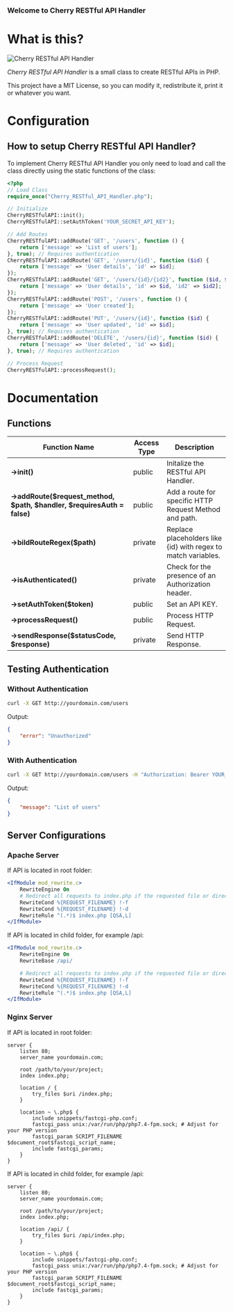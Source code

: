 ### Welcome to Cherry RESTful API Handler

# What is this?
![Cherry RESTful API Handler](https://raw.github.com/fdz-marco/CherryRESTfulAPI/master/design/CherryRESTfulAPIHandler_mini.png "Cherry RESTful API") 

*Cherry RESTful API Handler* is a small class to create RESTful APIs in PHP.

This project have a MIT License, so you can modify it, redistribute it, print it or whatever you want.

# Configuration

## How to setup Cherry RESTful API Handler?

To implement Cherry RESTful API Handler you only need to load and call the class directly using the static functions of the class:
```php
<?php
// Load Class
require_once("Cherry_RESTful_API_Handler.php");

// Initialize
CherryRESTfulAPI::init();
CherryRESTfulAPI::setAuthToken('YOUR_SECRET_API_KEY');

// Add Routes
CherryRESTfulAPI::addRoute('GET', '/users', function () {
    return ['message' => 'List of users'];
}, true); // Requires authentication
CherryRESTfulAPI::addRoute('GET', '/users/{id}', function ($id) {
    return ['message' => 'User details', 'id' => $id];
});
CherryRESTfulAPI::addRoute('GET', '/users/{id}/{id2}', function ($id, $id2) {
    return ['message' => 'User details', 'id' => $id, 'id2' => $id2];
});
CherryRESTfulAPI::addRoute('POST', '/users', function () {
    return ['message' => 'User created'];
});
CherryRESTfulAPI::addRoute('PUT', '/users/{id}', function ($id) {
    return ['message' => 'User updated', 'id' => $id];
}, true); // Requires authentication
CherryRESTfulAPI::addRoute('DELETE', '/users/{id}', function ($id) {
    return ['message' => 'User deleted', 'id' => $id];
}, true); // Requires authentication

// Process Request
CherryRESTfulAPI::processRequest();
```

# Documentation

## Functions

| Function Name 	                                                            | Access Type | Description 	    								            |
| ------------------------------------------------------------------------------| --------- | ----------------------------------------------------------------- |
| **->init()** 		                                                            | public    | Initalize the RESTful API Handler. 	                            |
| **->addRoute($request_method, $path, $handler, $requiresAuth = false)** 		| public    | Add a route for specific HTTP Request Method and path.            |
| **->bildRouteRegex($path)** 		                                            | private   | Replace placeholders like {id} with regex to match variables.     |
| **->isAuthenticated()** 		                                                | private   | Check for the presence of an Authorization header.	            |
| **->setAuthToken($token)** 	                                            	| public    | Set an API KEY.                                                   |
| **->processRequest()** 		                                                | public    | Process HTTP Request.                                             |
| **->sendResponse($statusCode, $response)** 	                                | private 	| Send HTTP Response.	                                            |

## Testing Authentication

### Without Authentication
```bash
curl -X GET http://yourdomain.com/users
```
Output:
```json
{
    "error": "Unauthorized"
}
```


### With Authentication
```bash
curl -X GET http://yourdomain.com/users -H "Authorization: Bearer YOUR_SECRET_API_KEY"
```
Output:
```json
{
    "message": "List of users"
}
```



## Server Configurations

### Apache Server

If API is located in root folder:
```apache
<IfModule mod_rewrite.c>
    RewriteEngine On
    # Redirect all requests to index.php if the requested file or directory doesn't exist
    RewriteCond %{REQUEST_FILENAME} !-f
    RewriteCond %{REQUEST_FILENAME} !-d
    RewriteRule ^(.*)$ index.php [QSA,L]
</IfModule>
```

If API is located in child folder, for example /api:
```apache
<IfModule mod_rewrite.c>
    RewriteEngine On
    RewriteBase /api/

    # Redirect all requests to index.php if the requested file or directory doesn't exist
    RewriteCond %{REQUEST_FILENAME} !-f
    RewriteCond %{REQUEST_FILENAME} !-d
    RewriteRule ^(.*)$ index.php [QSA,L]
</IfModule>
```

### Nginx Server

If API is located in root folder:
```nginx
server {
    listen 80;
    server_name yourdomain.com;

    root /path/to/your/project;
    index index.php;

    location / {
        try_files $uri /index.php;
    }

    location ~ \.php$ {
        include snippets/fastcgi-php.conf;
        fastcgi_pass unix:/var/run/php/php7.4-fpm.sock; # Adjust for your PHP version
        fastcgi_param SCRIPT_FILENAME $document_root$fastcgi_script_name;
        include fastcgi_params;
    }
}
```

If API is located in child folder, for example /api:
```nginx
server {
    listen 80;
    server_name yourdomain.com;

    root /path/to/your/project;
    index index.php;

    location /api/ {
        try_files $uri /api/index.php;
    }

    location ~ \.php$ {
        include snippets/fastcgi-php.conf;
        fastcgi_pass unix:/var/run/php/php7.4-fpm.sock; # Adjust for your PHP version
        fastcgi_param SCRIPT_FILENAME $document_root$fastcgi_script_name;
        include fastcgi_params;
    }
}
```